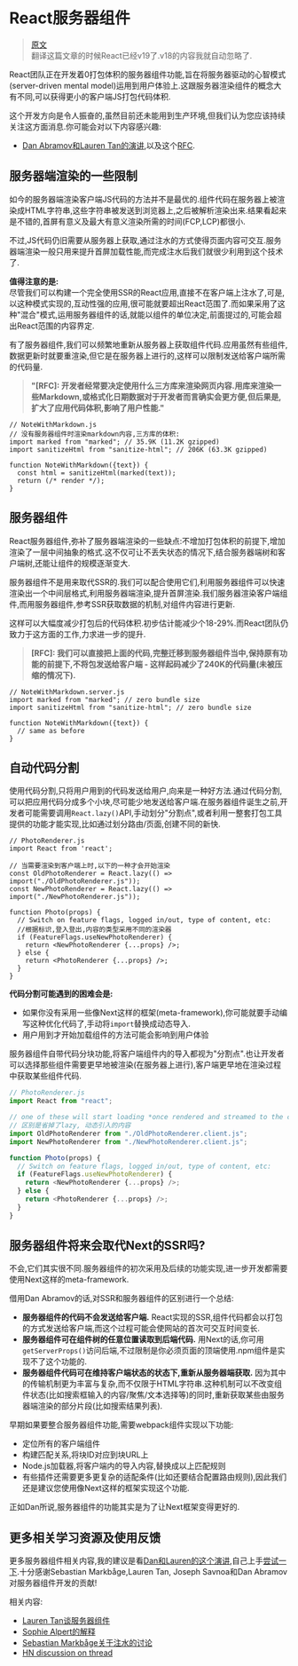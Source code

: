 # React服务器组件
> [原文](https://www.patterns.dev/react/react-server-components)  
> 翻译这篇文章的时候React已经v19了.v18的内容我就自动忽略了.

React团队正在开发着0打包体积的服务器组件功能,旨在将服务器驱动的心智模式(server-driven mental model)运用到用户体验上.这跟服务器渲染组件的概念大有不同,可以获得更小的客户端JS打包代码体积.  

这个开发方向是令人振奋的,虽然目前还未能用到生产环境,但我们认为您应该持续关注这方面消息.你可能会对以下内容感兴趣:

* [Dan Abramov和Lauren Tan的演讲](https://www.youtube.com/watch?v=TQQPAU21ZUw&feature=emb_title),以及这个[RFC](https://github.com/reactjs/rfcs/blob/bf51f8755ddb38d92e23ad415fc4e3c02b95b331/text/0000-server-components.md).

## 服务器端渲染的一些限制
如今的服务器端渲染客户端JS代码的方法并不是最优的.组件代码在服务器上被渲染成HTML字符串,这些字符串被发送到浏览器上,之后被解析渲染出来.结果看起来是不错的,首屏有意义及最大有意义渲染所需的时间(FCP,LCP)都很小.  

不过,JS代码仍旧需要从服务器上获取,通过注水的方式使得页面内容可交互.服务器端渲染一般只用来提升首屏加载性能,而完成注水后我们就很少利用到这个技术了.  

**值得注意的是:**  
尽管我们可以构建一个完全使用SSR的React应用,直接不在客户端上注水了,可是,以这种模式实现的,互动性强的应用,很可能就要超出React范围了.而如果采用了这种"混合"模式,运用服务器组件的话,就能以组件的单位决定,前面提过的,可能会超出React范围的内容界定.  

有了服务器组件,我们可以频繁地重新从服务器上获取组件代码.应用虽然有些组件,数据更新时就要重渲染,但它是在服务器上进行的,这样可以限制发送给客户端所需的代码量.

> **"[RFC]: 开发者经常要决定使用什么三方库来渲染网页内容.用库来渲染一些Markdown,或格式化日期数据对于开发者而言确实会更方便,但后果是,扩大了应用代码体积,影响了用户性能."**

```JS
// NoteWithMarkdown.js
// 没有服务器组件时渲染markdown内容,三方库的体积:
import marked from "marked"; // 35.9K (11.2K gzipped)
import sanitizeHtml from "sanitize-html"; // 206K (63.3K gzipped)

function NoteWithMarkdown({text}) {
  const html = sanitizeHtml(marked(text));
  return (/* render */);
}
```

## 服务器组件
React服务器组件,弥补了服务器端渲染的一些缺点:不增加打包体积的前提下,增加渲染了一层中间抽象的格式.这不仅可让不丢失状态的情况下,结合服务器端树和客户端树,还能让组件的规模逐渐变大.  

服务器组件不是用来取代SSR的.我们可以配合使用它们,利用服务器组件可以快速渲染出一个中间层格式,利用服务器端渲染,提升首屏渲染.我们服务器渲染客户端组件,而用服务器组件,参考SSR获取数据的机制,对组件内容进行更新.  

这样可以大幅度减少打包后的代码体积.初步估计能减少个18-29%.而React团队仍致力于这方面的工作,力求进一步的提升.

> **[RFC]: 我们可以直接把上面的代码,完整迁移到服务器组件当中,保持原有功能的前提下,不将包发送给客户端 - 这样起码减少了240K的代码量(未被压缩的情况下).**
```JS
// NoteWithMarkdown.server.js
import marked from "marked"; // zero bundle size
import sanitizeHtml from "sanitize-html"; // zero bundle size

function NoteWithMarkdown({text}) {
  // same as before
}

```

## 自动代码分割
使用代码分割,只将用户用到的代码发送给用户,向来是一种好方法.通过代码分割,可以把应用代码分成多个小块,尽可能少地发送给客户端.在服务器组件诞生之前,开发者可能需要调用`React.lazy()`API,手动划分"分割点",或者利用一整套打包工具提供的功能才能实现,比如通过划分路由/页面,创建不同的新快.
```JS
// PhotoRenderer.js
import React from 'react';

// 当需要渲染到客户端上时,以下的一种才会开始渲染
const OldPhotoRenderer = React.lazy(() => import("./OldPhotoRenderer.js"));
const NewPhotoRenderer = React.lazy(() => import("./NewPhotoRenderer.js"));

function Photo(props) {
  // Switch on feature flags, logged in/out, type of content, etc:
  //根据标识,登入登出,内容的类型采用不同的渲染器
  if (FeatureFlags.useNewPhotoRenderer) {
    return <NewPhotoRenderer {...props} />;
  } else {
    return <PhotoRenderer {...props} />;
  }
}
```

**代码分割可能遇到的困难会是:**  
* 如果你没有采用一些像Next这样的框架(meta-framework),你可能就要手动编写这种优化代码了,手动将`import`替换成动态导入.
* 用户用到才开始加载组件的方法可能会影响到用户体验

服务器组件自带代码分块功能,将客户端组件内的导入都视为"分割点".也让开发者可以选择那些组件需要更早地被渲染(在服务器上进行),客户端更早地在渲染过程中获取某些组件代码.

```js
// PhotoRenderer.js
import React from "react";

// one of these will start loading *once rendered and streamed to the client*:
// 区别是省掉了lazy, 动态引入的内容
import OldPhotoRenderer from "./OldPhotoRenderer.client.js";
import NewPhotoRenderer from "./NewPhotoRenderer.client.js";

function Photo(props) {
  // Switch on feature flags, logged in/out, type of content, etc:
  if (FeatureFlags.useNewPhotoRenderer) {
    return <NewPhotoRenderer {...props} />;
  } else {
    return <PhotoRenderer {...props} />;
  }
}

```

## 服务器组件将来会取代Next的SSR吗?
不会,它们其实很不同.服务器组件的初次采用及后续的功能实现,进一步开发都需要使用Next这样的meta-framework.  

借用Dan Abramov的话,对SSR和服务器组件的区别进行一个总结:
* **服务器组件的代码不会发送给客户端.** React实现的SSR,组件代码都会以打包的方式发送给客户端,而这个过程可能会使网站的首次可交互时间变长.
* **服务器组件可在组件树的任意位置读取到后端代码.** 用Next的话,你可用`getServerProps()`访问后端,不过限制是你必须页面的顶端使用.npm组件是实现不了这个功能的.
* **服务器组件代码可在维持客户端状态的状态下,重新从服务器端获取.** 因为其中的传输机制更为丰富与复杂,而不仅限于HTML字符串.这种机制可以不改变组件状态(比如搜索框输入的内容/聚焦/文本选择等)的同时,重新获取某些由服务器端渲染的部分片段(比如搜索结果列表).  

早期如果要整合服务器组件功能,需要webpack组件实现以下功能:
* 定位所有的客户端组件
* 构建匹配关系,将块ID对应到块URL上
* Node.js加载器,将客户端内的导入内容,替换成以上匹配规则
* 有些插件还需要更多更复杂的适配条件(比如还要结合配置路由规则),因此我们还是建议您使用像Next这样的框架实现这个功能.

正如Dan所说,服务器组件的功能其实是为了让Next框架变得更好的.

## 更多相关学习资源及使用反馈
更多服务器组件相关内容,我的建议是看[Dan和Lauren的这个演讲](https://reactjs.org/blog/2020/12/21/data-fetching-with-react-server-components.html),自己上手[尝试一下](http://github.com/reactjs/server-components-demo).十分感谢Sebastian Markbåge,Lauren Tan, Joseph Savnoa和Dan Abramov对服务器组件开发的贡献!

相关内容:
* [Lauren Tan谈服务器组件](https://twitter.com/sugarpirate_/status/1341141198258524163)
* [Sophie Alpert的解释](https://twitter.com/sophiebits/status/1341098388062756867)
* [Sebastian Markbåge关于注水的讨论](https://twitter.com/sebmarkbage/status/1341102430147276803)
* [HN discussion on thread](https://news.ycombinator.com/item?id=25497065)